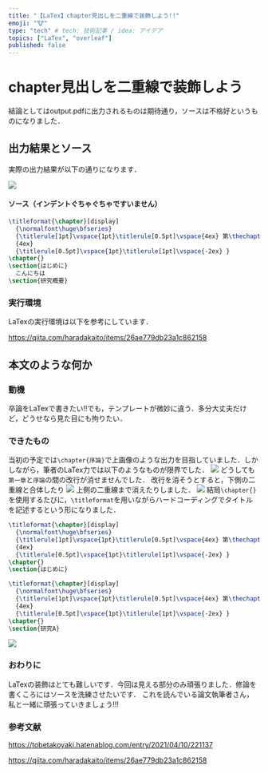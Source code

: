 ```yaml
---
title: "【LaTex】chapter見出しを二重線で装飾しよう!!"
emoji: "🐮"
type: "tech" # tech: 技術記事 / idea: アイデア
topics: ["LaTex", "overleaf"]
published: false
---
```

# chapter見出しを二重線で装飾しよう
結論としてはoutput.pdfに出力されるものは期待通り，ソースは不格好というものになりました．
## 出力結果とソース
実際の出力結果が以下の通りになります．

![](https://storage.googleapis.com/zenn-user-upload/629df37d70bc-20250114.png)

#### ソース（インデントぐちゃぐちゃですいません）
```latex
\titleformat{\chapter}[display] 
  {\normalfont\huge\bfseries} 
  {\titlerule[1pt]\vspace{1pt}\titlerule[0.5pt]\vspace{4ex} 第\thechapter{}章 序論}
  {4ex}
  {\titlerule[0.5pt]\vspace{1pt}\titlerule[1pt]\vspace{-2ex} }
\chapter{}
\section{はじめに}
  こんにちは
\section{研究概要}
```

### 実行環境
LaTexの実行環境は以下を参考にしています．

https://qiita.com/haradakaito/items/26ae779db23a1c862158

## 本文のような何か

### 動機
卒論をLaTexで書きたい!!でも，テンプレートが微妙に違う．多分大丈夫だけど，どうせなら見た目にも拘りたい．

### できたもの
当初の予定では`\chapter{序論}`で上画像のような出力を目指していました．しかしながら，筆者のLaTex力では以下のようなものが限界でした．
![](https://storage.googleapis.com/zenn-user-upload/f7819540c91d-20250114.png)
どうしても`第一章`と`序論`の間の改行が消せませんでした．
改行を消そうとすると，下側の二重線と合体したり
![](https://storage.googleapis.com/zenn-user-upload/5a99a0ad1fd9-20250114.png)
上側の二重線まで消えたりしました．
![](https://storage.googleapis.com/zenn-user-upload/25c7faf0c839-20250114.png)
結局`\chapter{}`を使用するたびに，`\titleformat`を用いながらハードコーディングでタイトルを記述するという形になりました．
```latex
\titleformat{\chapter}[display] 
  {\normalfont\huge\bfseries} 
  {\titlerule[1pt]\vspace{1pt}\titlerule[0.5pt]\vspace{4ex} 第\thechapter{}章 序論}
  {4ex}
  {\titlerule[0.5pt]\vspace{1pt}\titlerule[1pt]\vspace{-2ex} }
\chapter{}
\section{はじめに}

\titleformat{\chapter}[display] 
  {\normalfont\huge\bfseries} 
  {\titlerule[1pt]\vspace{1pt}\titlerule[0.5pt]\vspace{4ex} 第\thechapter{}章 関連研究}
  {4ex}
  {\titlerule[0.5pt]\vspace{1pt}\titlerule[1pt]\vspace{-2ex} }
\chapter{}
\section{研究A}
```
![](https://storage.googleapis.com/zenn-user-upload/83255db3c8f3-20250114.png)

### おわりに
LaTexの装飾はとても難しいです．今回は見える部分のみ頑張りました．修論を書くころにはソースを洗練させたいです．
これを読んでいる論文執筆者さん，私と一緒に頑張っていきましょう!!!

### 参考文献

https://tobetakoyaki.hatenablog.com/entry/2021/04/10/221137

https://qiita.com/haradakaito/items/26ae779db23a1c862158